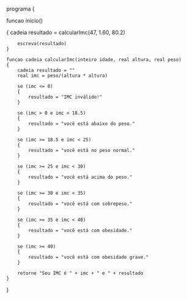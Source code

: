 programa
{
   
   funcao inicio()
   
   {
        cadeia resultado = calcularImc(47, 1.60, 80.2)
        
        escreva(resultado)
    }

    funcao cadeia calcularImc(inteiro idade, real altura, real peso)
    {
        cadeia resultado = ""
        real imc = peso/(altura * altura)
        
        se (imc <= 0) 
        {
            resultado = "IMC inválido!"
        }
        
        se (imc > 0 e imc < 18.5) 
        {
            resultado = "você está abaixo do peso."
        }
        
        se (imc >= 18.5 e imc < 25) 
        {
            resultado = "você está no peso normal."
        }
        
        se (imc >= 25 e imc < 30) 
        {
            resultado = "você está acima do peso."
        }
        
        se (imc >= 30 e imc < 35) 
        {
            resultado = "você está com sobrepeso."
        }
        
        se (imc >= 35 e imc < 40) 
        {
            resultado = "você está com obesidade."
        }
        
        se (imc >= 40) 
        {
            resultado = "você está com obesidade grave."
        }
        
        retorne "Seu IMC é " + imc + " e " + resultado
    }

}
